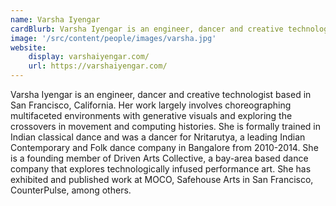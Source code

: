 ```yaml
---
name: Varsha Iyengar
cardBlurb: Varsha Iyengar is an engineer, dancer and creative technologist based in San Francisco, California. Her work largely involves choreographing multifaceted environments with generative visuals and exploring the crossovers in movement and computing histories. She is formally trained in Indian classical dance and was a dancer for Nritarutya, a leading Indian Contemporary and Folk dance company in Bangalore from 2010-2014. She is a founding member of Driven Arts Collective, a bay-area based dance company that explores technologically infused performance art. She has exhibited and published work at MOCO, Safehouse Arts in San Francisco, CounterPulse, among others.
image: '/src/content/people/images/varsha.jpg'
website:
    display: varshaiyengar.com/
    url: https://varshaiyengar.com/
---
```


Varsha Iyengar is an engineer, dancer and creative technologist based in San Francisco, California. Her work largely involves choreographing multifaceted environments with generative visuals and exploring the crossovers in movement and computing histories. She is formally trained in Indian classical dance and was a dancer for Nritarutya, a leading Indian Contemporary and Folk dance company in Bangalore from 2010-2014. She is a founding member of Driven Arts Collective, a bay-area based dance company that explores technologically infused performance art. She has exhibited and published work at MOCO, Safehouse Arts in San Francisco, CounterPulse, among others.
